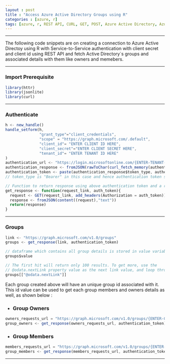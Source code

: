 ```yaml
---
layout : post
title : "Access Azure Active Directory Groups using R"
categories : [azure, r]
tags: [azure, r, REST API, CURL, GET, POST, Azure Active Directory, Azure AD, AD authentication, Authenticate]  
---
```


---

The following code snippets are on creating a connection to Azure Active Directoy using R with Service-to-Service authentication with client secret and client id using REST API and fetch Active Directory`s groups and associated details with them like owners and memebers.

----
### Import Prerequisite
```javascript
library(httr)
library(jsonlite)
library(curl)
```
--- 

### Authenticate
```javascript
h <- new_handle()
handle_setform(h,
               "grant_type"="client_credentials",
               "scope" = "https://graph.microsoft.com/.default",
               "client_id"= "ENTER CLIENT ID HERE",
               "client_secret"="ENTER CLIENT SECRET HERE",
               "tenant_id"= "ENTER TENANT ID HERE"
)
authentication_url <- "https://login.microsoftonline.com/{ENTER-TENANT-ID-HERE}/oauth2/v2.0/token"
authentication_response <- fromJSON(rawToChar(curl_fetch_memory(authentication_url, handle = h)$content))
authentication_token <- paste(authentication_response$token_type, authentication_response$access_token)
// token_type is "Bearer" in this case and hence authentication token starts with "Bearer "

// Function to return response using above authentication token and a request link
get_response <- function(request_link, auth_token){
  request <- GET(request_link, add_headers(Authorization = auth_token))
  response <- fromJSON(content((request),"text"))
  return(response)
}

```
<!--break-->
--- 

### Groups
```javascript
link <- "https://graph.microsoft.com/v1.0/groups"
groups <- get_response(link, authentication_token)

// dataframe which contains all group details is stored in value variable
groups$value

// The first hit will return only 100 results. To get more, use the 
// @odata.nextLink property value as the next link value, and loop through it
groups[["@odata.nextLink"]]
```
Each group created above will have an unique group id associated with it. This id value can be used to get each group members and owners details as well, as shown below :  

* ### Group Owners

```javascript
owners_requests_url = "https://graph.microsoft.com/v1.0/groups/{ENTER-GROUP-ID-HERE}/owners"
group_owners <- get_response(owners_requests_url, authentication_token)  
```

* ### Group Members

```javascript
members_requests_url = "https://graph.microsoft.com/v1.0/groups/{ENTER-GROUP-ID-HERE}/members"
group_members <- get_response(members_requests_url, authentication_token)
```

---
